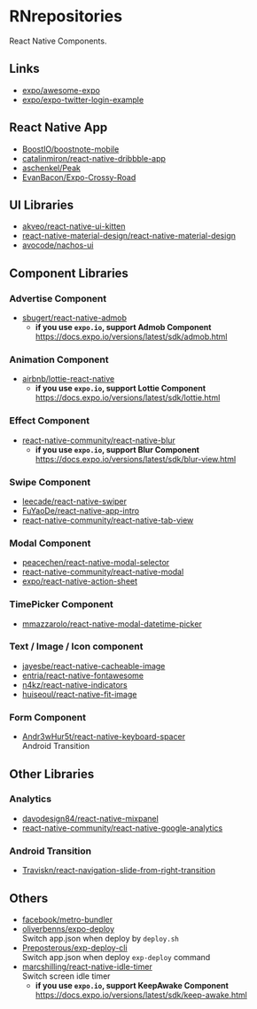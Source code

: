 # RNrepositories
React Native Components.

## Links
* [expo/awesome-expo](https://github.com/expo/awesome-expo)
* [expo/expo-twitter-login-example](https://github.com/expo/expo-twitter-login-example)

## React Native App
* [BoostIO/boostnote-mobile](https://github.com/BoostIO/boostnote-mobile)
* [catalinmiron/react-native-dribbble-app](https://github.com/catalinmiron/react-native-dribbble-app)
* [aschenkel/Peak](https://github.com/aschenkel/Peak)
* [EvanBacon/Expo-Crossy-Road](https://github.com/EvanBacon/Expo-Crossy-Road)

## UI Libraries
* [akveo/react-native-ui-kitten](https://github.com/akveo/react-native-ui-kitten)
* [react-native-material-design/react-native-material-design](https://github.com/react-native-material-design/react-native-material-design)
* [avocode/nachos-ui](https://github.com/avocode/nachos-ui)

## Component Libraries

### Advertise Component
* [sbugert/react-native-admob](https://github.com/sbugert/react-native-admob)  
  * **if you use `expo.io`, support Admob Component**  
    https://docs.expo.io/versions/latest/sdk/admob.html

### Animation Component
* [airbnb/lottie-react-native](https://github.com/airbnb/lottie-react-native)  
  * **if you use `expo.io`, support Lottie Component**  
    https://docs.expo.io/versions/latest/sdk/lottie.html

### Effect Component
* [react-native-community/react-native-blur](https://github.com/react-native-community/react-native-blur)
  * **if you use `expo.io`, support Blur Component**  
    https://docs.expo.io/versions/latest/sdk/blur-view.html

### Swipe Component
* [leecade/react-native-swiper](https://github.com/leecade/react-native-swiper)  
* [FuYaoDe/react-native-app-intro](https://github.com/FuYaoDe/react-native-app-intro)
* [react-native-community/react-native-tab-view](https://github.com/react-native-community/react-native-tab-view)

### Modal Component
* [peacechen/react-native-modal-selector](https://github.com/peacechen/react-native-modal-selector)
* [react-native-community/react-native-modal](https://github.com/react-native-community/react-native-modal)
* [expo/react-native-action-sheet](https://github.com/expo/react-native-action-sheet)

### TimePicker Component
* [mmazzarolo/react-native-modal-datetime-picker](https://github.com/mmazzarolo/react-native-modal-datetime-picker)

### Text / Image / Icon component
* [jayesbe/react-native-cacheable-image](https://github.com/jayesbe/react-native-cacheable-image)
* [entria/react-native-fontawesome](https://github.com/entria/react-native-fontawesome)
* [n4kz/react-native-indicators](https://github.com/n4kz/react-native-indicators)
* [huiseoul/react-native-fit-image](https://github.com/huiseoul/react-native-fit-image)

### Form Component
* [Andr3wHur5t/react-native-keyboard-spacer](https://github.com/Andr3wHur5t/react-native-keyboard-spacer)  
  Android Transition

## Other Libraries

### Analytics
* [davodesign84/react-native-mixpanel](https://github.com/davodesign84/react-native-mixpanel)
* [react-native-community/react-native-google-analytics](https://github.com/react-native-community/react-native-google-analytics)

### Android Transition
* [Traviskn/react-navigation-slide-from-right-transition](https://github.com/Traviskn/react-navigation-slide-from-right-transition)

## Others
* [facebook/metro-bundler](https://github.com/facebook/metro-bundler)
* [oliverbenns/expo-deploy](https://github.com/oliverbenns/expo-deploy)  
  Switch app.json when deploy by `deploy.sh`
* [Preposterous/exp-deploy-cli](https://github.com/Preposterous/exp-deploy-cli)  
  Switch app.json when deploy `exp-deploy` command
* [marcshilling/react-native-idle-timer](https://github.com/marcshilling/react-native-idle-timer)  
  Switch screen idle timer  
  * **if you use `expo.io`, support KeepAwake Component**  
    https://docs.expo.io/versions/latest/sdk/keep-awake.html
